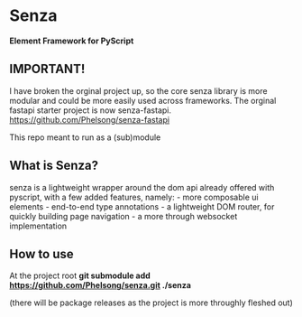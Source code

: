 # Senza

**Element Framework for PyScript**

## IMPORTANT!
I have broken the orginal project up, so the core senza library is more modular and could be more easily used across frameworks. 
The orginal fastapi starter project is now senza-fastapi. 
https://github.com/Phelsong/senza-fastapi 

This repo meant to run as a (sub)module 

## What is Senza?

senza is a lightweight wrapper around the dom api already offered with pyscript, with a few added features, namely: 
    - more composable ui elements 
    - end-to-end type annotations 
    - a lightweight DOM router, for quickly building page navigation 
    - a more through websocket implementation 

## How to use
At the project root 
__git submodule add https://github.com/Phelsong/senza.git ./senza__ 

(there will be package releases as the project is more throughly fleshed out)
